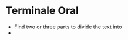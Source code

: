 
# Terminale Oral

* Find two or three parts to divide the text into
* 
<!--stackedit_data:
eyJoaXN0b3J5IjpbLTEyMDI0OTQwNjRdfQ==
-->